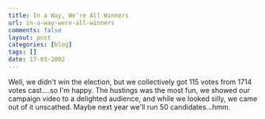 ```yaml
---
title: In a Way, We're All Winners
url: in-a-way-were-all-winners
comments: false
layout: post
categories: [blog]
tags: []
date: 17-03-2002
---
```

Well, we didn't win the election, but we collectively got 115 votes from 1714 votes cast....so I'm happy. The hustings was the most fun, we showed our campaign video to a delighted audience, and while we looked silly, we came out of it unscathed. Maybe next year we'll run 50 candidates...hmm.